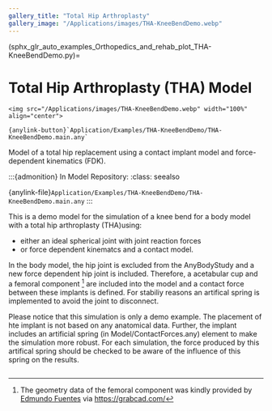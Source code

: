 ```yaml
---
gallery_title: "Total Hip Arthroplasty"
gallery_image: "/Applications/images/THA-KneeBendDemo.webp"
---
```


(sphx_glr_auto_examples_Orthopedics_and_rehab_plot_THA-KneeBendDemo.py)=

# Total Hip Arthroplasty (THA) Model


````{div} margin sd-text-center
<img src="/Applications/images/THA-KneeBendDemo.webp" width="100%" align="center">

{anylink-button}`Application/Examples/THA-KneeBendDemo/THA-KneeBendDemo.main.any`
````

Model of a total hip replacement using a contact implant model and
force-dependent kinematics (FDK).

:::{admonition} In Model Repository:
:class: seealso

{anylink-file}`Application/Examples/THA-KneeBendDemo/THA-KneeBendDemo.main.any`
:::


This is a demo model for the simulation of a knee bend for a body model
with a total hip arthroplasty (THA)using:

- either an ideal spherical joint with joint reaction forces
- or force dependent kinematcs and a contact model.

In the body model, the hip joint is excluded from the AnyBodyStudy and a new
force dependent hip joint is included. Therefore, a acetabular cup and a femoral
component [^fn1] are included into the model and a contact force between these
implants is defined. For stabiliy reasons an artifical spring is implemented to
avoid the joint to disconnect.

Please notice that this simulation is only a demo example. The placement of hte
implant is not based on any anatomical data. Further, the implant includes an
artificial spring (in Model/ContactForces.any) element to make the simulation
more robust. For each simulation, the force produced by this artifical spring
should be checked to be aware of the influence of this spring on the results.

```{rubric} Footnotes
```

[^fn1]: The geometry data of the femoral component was kindly provided by
    [Edmundo Fuentes](https://www.edmundofuentes.com/about/) via https://grabcad.com/
